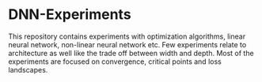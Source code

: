# DNN-Experiments
This repository contains experiments with optimization algorithms, linear neural network, non-linear neural network etc.
Few experiments relate to architecture as well like the trade off between width and depth. Most of the experiments are
focused on convergence, critical points and loss landscapes.
